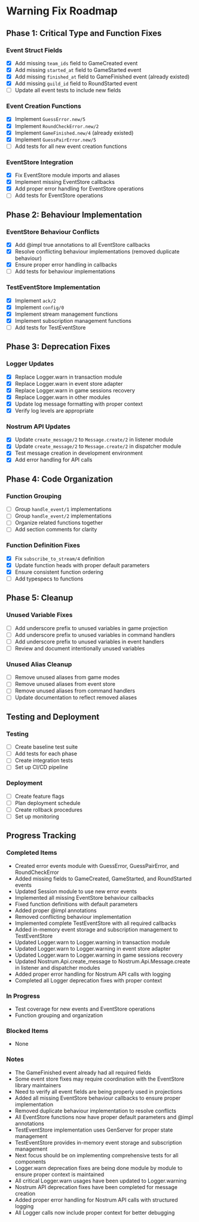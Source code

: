 # Warning Fix Roadmap

## Phase 1: Critical Type and Function Fixes

### Event Struct Fields
- [x] Add missing `team_ids` field to GameCreated event
- [x] Add missing `started_at` field to GameStarted event
- [x] Add missing `finished_at` field to GameFinished event (already existed)
- [x] Add missing `guild_id` field to RoundStarted event
- [ ] Update all event tests to include new fields

### Event Creation Functions
- [x] Implement `GuessError.new/5`
- [x] Implement `RoundCheckError.new/2`
- [x] Implement `GameFinished.new/4` (already existed)
- [x] Implement `GuessPairError.new/5`
- [ ] Add tests for all new event creation functions

### EventStore Integration
- [x] Fix EventStore module imports and aliases
- [x] Implement missing EventStore callbacks
- [x] Add proper error handling for EventStore operations
- [ ] Add tests for EventStore operations

## Phase 2: Behaviour Implementation

### EventStore Behaviour Conflicts
- [x] Add @impl true annotations to all EventStore callbacks
- [x] Resolve conflicting behaviour implementations (removed duplicate behaviour)
- [x] Ensure proper error handling in callbacks
- [ ] Add tests for behaviour implementations

### TestEventStore Implementation
- [x] Implement `ack/2`
- [x] Implement `config/0`
- [x] Implement stream management functions
- [x] Implement subscription management functions
- [ ] Add tests for TestEventStore

## Phase 3: Deprecation Fixes

### Logger Updates
- [x] Replace Logger.warn in transaction module
- [x] Replace Logger.warn in event store adapter
- [x] Replace Logger.warn in game sessions recovery
- [x] Replace Logger.warn in other modules
- [x] Update log message formatting with proper context
- [x] Verify log levels are appropriate

### Nostrum API Updates
- [x] Update `create_message/2` to `Message.create/2` in listener module
- [x] Update `create_message/2` to `Message.create/2` in dispatcher module
- [x] Test message creation in development environment
- [x] Add error handling for API calls

## Phase 4: Code Organization

### Function Grouping
- [ ] Group `handle_event/1` implementations
- [ ] Group `handle_event/2` implementations
- [ ] Organize related functions together
- [ ] Add section comments for clarity

### Function Definition Fixes
- [x] Fix `subscribe_to_stream/4` definition
- [x] Update function heads with proper default parameters
- [x] Ensure consistent function ordering
- [ ] Add typespecs to functions

## Phase 5: Cleanup

### Unused Variable Fixes
- [ ] Add underscore prefix to unused variables in game projection
- [ ] Add underscore prefix to unused variables in command handlers
- [ ] Add underscore prefix to unused variables in event handlers
- [ ] Review and document intentionally unused variables

### Unused Alias Cleanup
- [ ] Remove unused aliases from game modes
- [ ] Remove unused aliases from event store
- [ ] Remove unused aliases from command handlers
- [ ] Update documentation to reflect removed aliases

## Testing and Deployment

### Testing
- [ ] Create baseline test suite
- [ ] Add tests for each phase
- [ ] Create integration tests
- [ ] Set up CI/CD pipeline

### Deployment
- [ ] Create feature flags
- [ ] Plan deployment schedule
- [ ] Create rollback procedures
- [ ] Set up monitoring

## Progress Tracking

### Completed Items
- Created error events module with GuessError, GuessPairError, and RoundCheckError
- Added missing fields to GameCreated, GameStarted, and RoundStarted events
- Updated Session module to use new error events
- Implemented all missing EventStore behaviour callbacks
- Fixed function definitions with default parameters
- Added proper @impl annotations
- Removed conflicting behaviour implementation
- Implemented complete TestEventStore with all required callbacks
- Added in-memory event storage and subscription management to TestEventStore
- Updated Logger.warn to Logger.warning in transaction module
- Updated Logger.warn to Logger.warning in event store adapter
- Updated Logger.warn to Logger.warning in game sessions recovery
- Updated Nostrum.Api.create_message to Nostrum.Api.Message.create in listener and dispatcher modules
- Added proper error handling for Nostrum API calls with logging
- Completed all Logger deprecation fixes with proper context

### In Progress
- Test coverage for new events and EventStore operations
- Function grouping and organization

### Blocked Items
- None

### Notes
- The GameFinished event already had all required fields
- Some event store fixes may require coordination with the EventStore library maintainers
- Need to verify all event fields are being properly used in projections
- Added all missing EventStore behaviour callbacks to ensure proper implementation
- Removed duplicate behaviour implementation to resolve conflicts
- All EventStore functions now have proper default parameters and @impl annotations
- TestEventStore implementation uses GenServer for proper state management
- TestEventStore provides in-memory event storage and subscription management
- Next focus should be on implementing comprehensive tests for all components
- Logger.warn deprecation fixes are being done module by module to ensure proper context is maintained
- All critical Logger.warn usages have been updated to Logger.warning
- Nostrum API deprecation fixes have been completed for message creation
- Added proper error handling for Nostrum API calls with structured logging
- All Logger calls now include proper context for better debugging 